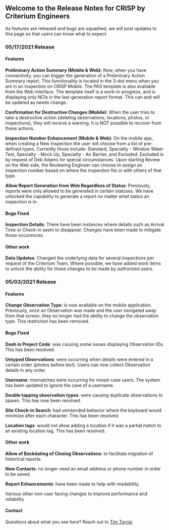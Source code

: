 ## Welcome to the Release Notes for CRISP by Criterium Engineers

As features are released and bugs are squashed, we will post updates to this page so that users can know what to expect.

### 05/17/2021 Release

#### Features
**Preliminary Action Summary (Mobile & Web)**: Now, when you have connectivity, you can trigger the generation of a Preliminary Action Summary report. This functionality is located in the 3-dot menu when you are in an inspection on CRISP Mobile. The PAS template is also available from the Web interface. The template itself is a work-in-progress, and is displaying only NCIs in the last-generation report format. This can and will be updated as needs change.

**Confirmation for Destructive Changes (Mobile)**: When the user tries to take a destructive action (deleting observations, locations, photos, or inspections), they will receive a warning. It is NOT possible to recover from these actions.

**Inspection Number Enhancement (Mobile & Web)**: On the mobile app, when creating a New Inspection the user will choose from a list of pre-defined types. Currently those include: Standard, Specialty - Window Water Test, Specialty - Mock Up, Specialty - Air Barrier, and Excluded. Excluded is by request of Deb Adams for special circumstances. Upon starting Review on the Web side, the Reviewing Engineer can choose to assign an inspection number based on where the inspection fits in with others of that type.

**Allow Report Generation from Web Regardless of Status**: Previously, reports were only allowed to be generated in certain statuses. We have unlocked the capability to generate a report no matter what status an inspection is in.

#### Bugs Fixed
**Inspection Details**: There have been instances where details such as Arrival Time or Check-in seem to disappear. Changes have been made to mitigate those occurences.

#### Other work
**Data Updates**: Changed the underlying data for several inspections per request of the Criterium Team. Where possible, we have added work items to unlock the ability for those changes to be made by authorized users.

### 05/03/2021 Release

#### Features
**Change Observation Type**: is now available on the mobile application. Previously, once an Observation was made and the user navigated away from that screen, they no longer had the ability to change the observation type. This restriction has been removed.

#### Bugs Fixed
**Dash in Project Code**: was causing some issues displaying Observation IDs. This has been resolved.

**Untyped Observations**:  were occurring when details were entered in a certain order (photos before text). Users can now collect Observation details in any order.

**Username**: mismatches were occurring for mixed-case users. The system has been updated to ignore the case of a username.

**Double tapping observation types**: were causing duplicate observations to spawn. This has now been resolved.

**Site Check-in Search**: had unintended behavior where the keyboard would minimize after each character. This has been resolved.

**Location tags**: would not allow adding a location if it was a partial match to an existing location tag. This has been resolved.

#### Other work
**Allow of Backdating of Closing Observations**: to facilitate migration of historical reports.

**New Contacts**: no longer need an email address or phone number in order to be saved.

**Report Enhancements**: have been made to help with readability.

Various other non-user facing changes to improve performance and reliability

#### Contact

Questions about what you see here? Reach out to [Tim Torrisi](mailto:tim@clovehitchmanagement.com).
